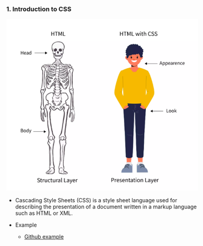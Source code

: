 ### 1. Introduction to CSS

![introduction to css](./assets/introduction-to-css.png)

- Cascading Style Sheets (CSS) is a style sheet language used for describing the presentation of a document written in a markup language such as HTML or XML.

- Example
  - [Github example](https://github.com/)
